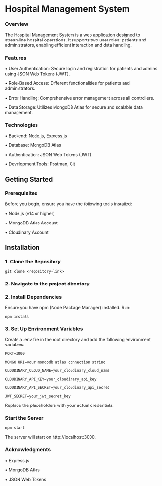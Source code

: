 <h1>Hospital Management System</h1>

### Overview

<p>The Hospital Management System is a web application designed to streamline hospital operations. It supports two user roles: patients and administrators, enabling efficient interaction and data handling.</p>

### Features

• User Authentication: Secure login and registration for patients and admins using JSON Web Tokens (JWT).

• Role-Based Access: Different functionalities for patients and administrators.

• Error Handling: Comprehensive error management across all controllers.

• Data Storage: Utilizes MongoDB Atlas for secure and scalable data management.

### Technologies

• Backend: Node.js, Express.js

• Database: MongoDB Atlas

• Authentication: JSON Web Tokens (JWT)

• Development Tools: Postman, Git 

<h2>Getting Started</h2>

### Prerequisites

Before you begin, ensure you have the following tools installed:

• Node.js (v14 or higher)

• MongoDB Atlas Account

• Cloudinary Account

## Installation

### 1. Clone the Repository

    git clone <repository-link>
    
### 2. Navigate to the project directory

### 2. Install Dependencies

  Ensure you have npm (Node Package Manager) installed. Run:
  
    npm install
   
### 3. Set Up Environment Variables

   Create a .env file in the root directory and add the following environment variables:
   
    PORT=3000
    
    MONGO_URI=your_mongodb_atlas_connection_string
    
    CLOUDINARY_CLOUD_NAME=your_cloudinary_cloud_name
    
    CLOUDINARY_API_KEY=your_cloudinary_api_key
    
    CLOUDINARY_API_SECRET=your_cloudinary_api_secret
    
    JWT_SECRET=your_jwt_secret_key
    
Replace the placeholders with your actual credentials.

### Start the Server

    npm start
    
The server will start on http://localhost:3000.

### Acknowledgments

• Express.js

• MongoDB Atlas

• JSON Web Tokens
